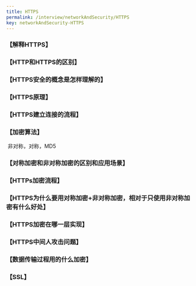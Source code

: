 ```yaml
---
title: HTTPS
permalink: /interview/networkAndSecurity/HTTPS
key: networkAndSecurity-HTTPS
---
```


### 【解释HTTPS】

### 【HTTP和HTTPS的区别】 

### 【HTTPS安全的概念是怎样理解的】 

### 【HTTPS原理】

### 【HTTPS建立连接的流程】 

### 【加密算法】

​	非对称，对称，MD5

### 【对称加密和非对称加密的区别和应用场景】

### 【HTTPs加密流程】

### 【HTTPS为什么要用对称加密+非对称加密，相对于只使用非对称加密有什么好处】

### 【HTTPS加密在哪一层实现】

### 【HTTPS中间人攻击问题】

### 【数据传输过程用的什么加密】  

### 【SSL】  